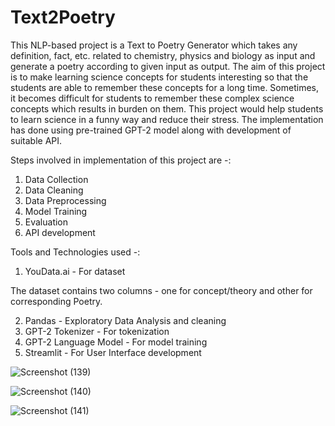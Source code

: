 # Text2Poetry
This NLP-based project is a Text to Poetry Generator which takes any definition, fact, etc. related to chemistry, physics and biology as input and generate a poetry according to given input as output.
The aim of this project is to make learning science concepts for students interesting so that the students are able to remember these concepts for a long time. Sometimes, it becomes difficult for students to remember these complex science concepts which results in burden on them. This project would help students to learn science in a funny way and reduce their stress. The implementation has done using pre-trained GPT-2 model along with development of suitable API.

Steps involved in implementation of this project are -:
1. Data Collection
2. Data Cleaning
3. Data Preprocessing
4. Model Training
5. Evaluation
6. API development

Tools and Technologies used -:
1. YouData.ai - For dataset

The dataset contains two columns - one for concept/theory and other for corresponding Poetry.

2. Pandas - Exploratory Data Analysis and cleaning
3. GPT-2 Tokenizer - For tokenization
4. GPT-2 Language Model - For model training
5. Streamlit - For User Interface development

![Screenshot (139)](https://github.com/anu-gtb/Text2Poetry/assets/140297541/c4883a2c-d542-46bf-92fd-10c24dd4b0a5)

![Screenshot (140)](https://github.com/anu-gtb/Text2Poetry/assets/140297541/c9ed52b4-d91d-4696-b60c-f038db2a0b8f)

![Screenshot (141)](https://github.com/anu-gtb/Text2Poetry/assets/140297541/253adbe3-e80c-4d93-b00a-2ae426049967)


